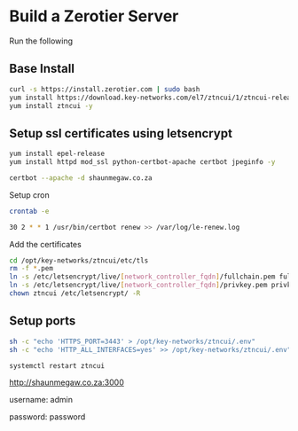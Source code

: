 # Build a Zerotier Server
Run the following
## Base Install
```bash
curl -s https://install.zerotier.com | sudo bash
yum install https://download.key-networks.com/el7/ztncui/1/ztncui-release-1-1.noarch.rpm -y
yum install ztncui -y
```
## Setup ssl certificates using letsencrypt
```bash
yum install epel-release
yum install httpd mod_ssl python-certbot-apache certbot jpeginfo -y

certbot --apache -d shaunmegaw.co.za
```
Setup cron
```bash
crontab -e

30 2 * * 1 /usr/bin/certbot renew >> /var/log/le-renew.log
```
Add the certificates
```bash
cd /opt/key-networks/ztncui/etc/tls
rm -f *.pem
ln -s /etc/letsencrypt/live/[network_controller_fqdn]/fullchain.pem fullchain.pem
ln -s /etc/letsencrypt/live/[network_controller_fqdn]/privkey.pem privkey.pem
chown ztncui /etc/letsencrypt/ -R
```

## Setup ports
```bash
sh -c "echo 'HTTPS_PORT=3443' > /opt/key-networks/ztncui/.env"
sh -c "echo 'HTTP_ALL_INTERFACES=yes' >> /opt/key-networks/ztncui/.env"

systemctl restart ztncui
```

http://shaunmegaw.co.za:3000

username: admin

password: password

